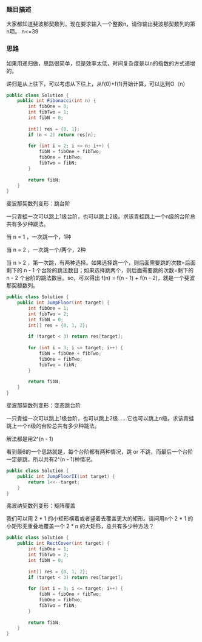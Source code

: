 ### 题目描述
大家都知道斐波那契数列，现在要求输入一个整数n，请你输出斐波那契数列的第n项。
n<=39

### 思路
如果用递归做，思路很简单，但是效率太低，时间复杂度是以n的指数的方式递增的。

递归是从上往下，可以考虑从下往上，从f(0)+f(1)开始计算，可以达到O（n）

```java
public class Solution {
    public int Fibonacci(int n) {
        int fibOne = 0;
        int fibTwo = 1;
        int fibN = 0;
        
        int[] res = {0, 1};
        if (n < 2) return res[n];
        
        for (int i = 2; i <= n; i++) {
            fibN = fibOne + fibTwo;
            fibOne = fibTwo;
            fibTwo = fibN;
        }
        
        return fibN;
    }
}
```

斐波那契数列变形：跳台阶

一只青蛙一次可以跳上1级台阶，也可以跳上2级。求该青蛙跳上一个n级的台阶总共有多少种跳法。

当 n = 1 ，一次跳一个，1种

当 n = 2 ，一次跳一个/两个，2种

当 n > 2 ，第一次跳，有两种选择。如果选择跳一个，则后面需要跳的次数=后面剩下的 n - 1 个台阶的跳法数目；如果选择跳两个，则后面需要跳的次数=剩下的 n - 2 个台阶的跳法数目。so，可以得出 f(n) = f(n - 1) + f(n - 2)，就是一个斐波那契额数列。

```java
public class Solution {
    public int JumpFloor(int target) {
        int fibOne = 1;
        int fibTwo = 2;
        int fibN = 0;
        int[] res = {0, 1, 2};
        
        if (target < 3) return res[target];
        
        for (int i = 3; i <= target; i++) {
            fibN = fibOne + fibTwo;
            fibOne = fibTwo;
            fibTwo = fibN;
        }
        
        return fibN;
    }
}
```

斐波那契数列变形：变态跳台阶

一只青蛙一次可以跳上1级台阶，也可以跳上2级……它也可以跳上n级。求该青蛙跳上一个n级的台阶总共有多少种跳法。

解法都是用2^(n - 1)

看到最6的一个思路就是，每个台阶都有两种情况，跳 or 不跳，而最后一个台阶一定是跳，所以共有2^(n - 1)种情况。
```java
public class Solution {
    public int JumpFloorII(int target) {
        return 1<<--target;
    }
}
```

弗波纳契数列变形：矩阵覆盖

我们可以用 2 * 1 的小矩形横着或者竖着去覆盖更大的矩形。请问用n个 2 * 1 的小矩形无重叠地覆盖一个 2 * n 的大矩形，总共有多少种方法？

```java
public class Solution {
    public int RectCover(int target) {
        int fibOne = 1;
        int fibTwo = 2;
        int fibN = 0;
        
        int[] res = {0, 1, 2};
        if (target < 3) return res[target];
        
        for (int i = 3; i <= target; i++) {
            fibN = fibOne + fibTwo;
            fibOne = fibTwo;
            fibTwo = fibN;
        }
        
        return fibN;
    }
}
```